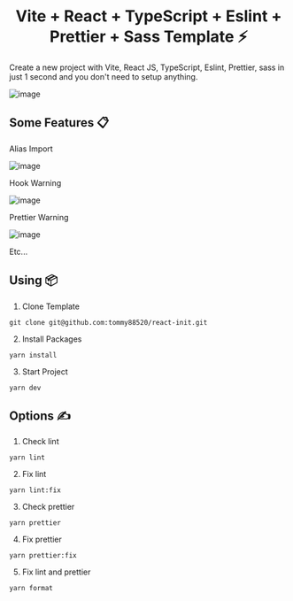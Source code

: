 <h1 align='center'>Vite + React + TypeScript + Eslint + Prettier + Sass Template ⚡</h1>

Create a new project with Vite, React JS, TypeScript, Eslint, Prettier, sass in just 1 second and you don't need to setup anything.

![image](https://user-images.githubusercontent.com/70432453/170648662-2ff424b9-74e9-4754-a04d-512fe1496a3b.png)

## **Some Features 📋**

Alias Import

![image](https://user-images.githubusercontent.com/70432453/170644457-ede03cca-44e9-4543-94d3-412c9d317063.png)

Hook Warning

![image](https://user-images.githubusercontent.com/70432453/170638708-23a20ffd-156e-494a-84be-b1e1cfdb5c93.png)

Prettier Warning

![image](https://user-images.githubusercontent.com/70432453/170639043-24423ed1-73cc-4730-b270-2acea1ae0c74.png)

Etc...

## **Using 📦**

1. Clone Template

```
git clone git@github.com:tommy88520/react-init.git
```

2. Install Packages

```
yarn install
```

3. Start Project

```
yarn dev
```

## **Options ✍️**

1. Check lint

```
yarn lint
```

2. Fix lint

```
yarn lint:fix
```

3. Check prettier

```
yarn prettier
```

4. Fix prettier

```
yarn prettier:fix
```

5. Fix lint and prettier

```
yarn format
```
